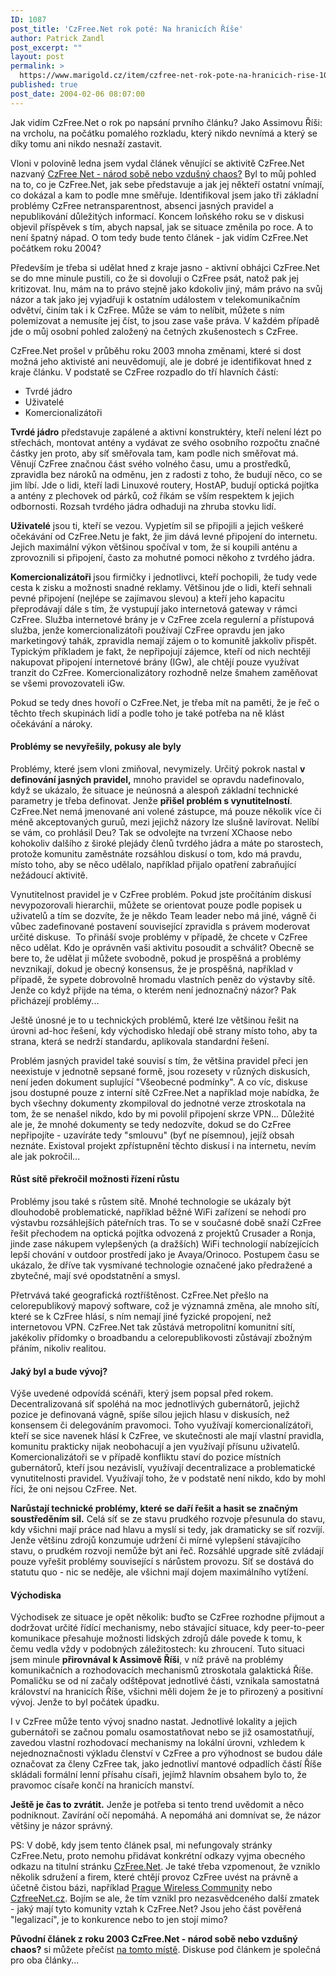 ```yaml
---
ID: 1087
post_title: 'CzFree.Net rok poté: Na hranicích Říše'
author: Patrick Zandl
post_excerpt: ""
layout: post
permalink: >
  https://www.marigold.cz/item/czfree-net-rok-pote-na-hranicich-rise-1087
published: true
post_date: 2004-02-06 08:07:00
---
```

Jak vidím CzFree.Net o rok po napsání prvního článku? Jako Assimovu Říši: na vrcholu, na počátku pomalého rozkladu, který nikdo nevnímá a který se díky tomu ani nikdo nesnaží zastavit.<!--more--><P>Vloni v polovině ledna jsem vydal článek věnující se aktivitě CzFree.Net nazvaný <A href="/trh/czfree030112.html">CzFree Net - národ sobě nebo vzdušný chaos?</A> Byl to můj pohled na to, co je CzFree.Net, jak sebe představuje a jak jej někteří ostatní vnímají, co dokázal a kam to podle mne směřuje. Identifikoval jsem jako tři základní problémy CzFree netransparentnost, absenci jasných pravidel a nepublikování důležitých informací. Koncem loňského roku se v diskusi objevil příspěvek s tím, abych napsal, jak se situace změnila po roce. A to není špatný nápad. O tom tedy bude tento článek - jak vidím CzFree.Net počátkem roku 2004?</P>
<P>Především je třeba si udělat hned z kraje jasno - aktivní obhájci CzFree.Net se do mne minule pustili, co že si dovoluji o CzFree psát, natož pak jej kritizovat. Inu, mám na to právo stejně jako kdokoliv jiný, mám právo na svůj názor a tak jako jej vyjadřuji k ostatním událostem v telekomunikačním odvětví, činím tak i k CzFree. Může se vám to nelíbit, můžete s ním polemizovat a nemusíte jej číst, to jsou zase vaše práva. V každém případě jde o můj osobní pohled založený na četných zkušenostech s CzFree.</P>
<P>CzFree.Net prošel v průběhu roku 2003 mnoha změnami, které si dost možná jeho aktivisté ani neuvědomují, ale je dobré je identifikovat hned z kraje článku. V podstatě se CzFree rozpadlo do tří hlavních částí:</P>
<UL>
<LI>Tvrdé jádro</LI>
<LI>Uživatelé</LI>
<LI>Komercionalizátoři</LI></UL>
<P><STRONG>Tvrdé jádro</STRONG> představuje zapálené a aktivní konstruktéry, kteří nelení lézt po střechách, montovat antény a vydávat ze svého osobního rozpočtu značné částky jen proto, aby síť směřovala tam, kam podle nich směřovat má. Věnují CzFree značnou část svého volného času, umu a prostředků, zpravidla bez nároků na odměnu, jen z radosti z toho, že budují něco, co se jim líbí. Jde o lidi, kteří ladi Linuxové routery, HostAP, budují optická pojítka a antény z plechovek od párků, což říkám se vším respektem k jejich odbornosti. Rozsah tvrdého jádra odhaduji na zhruba stovku lidí. </P>
<P><STRONG>Uživatelé</STRONG> jsou ti, kteří se vezou. Vypjetím sil se připojili a jejich veškeré očekávání od CzFree.Netu je fakt, že jim dává levné připojení do internetu. Jejich maximální výkon většinou spočíval v tom, že si koupili anténu a zprovoznili si připojení, často za mohutné pomoci někoho z tvrdého jádra.&#160;&#160; </P>
<P><STRONG>Komercionalizátoři </STRONG>jsou firmičky i jednotlivci, kteří pochopili, že tudy vede cesta k zisku a možnosti snadné reklamy. Většinou jde o lidi, kteří sehnali pevné připojení (nejlépe se zajímavou slevou) a kteří jeho kapacitu přeprodávají dále s tím, že vystupují jako internetová gateway v rámci CzFree. Služba internetové brány je v CzFree zcela regulerní a přístupová služba, jenže komercionalizátoři používají CzFree opravdu jen jako marketingový tahák, zpravidla nemají zájem o to komunitě jakkoliv přispět. Typickým příkladem je fakt, že nepřipojují zájemce, kteří od nich nechtějí nakupovat připojení internetové brány (IGw), ale chtějí pouze využívat tranzit do CzFree. Komercionalizátory rozhodně nelze šmahem zaměňovat se všemi provozovateli iGw.</P>
<P>Pokud se tedy dnes hovoří o CzFree.Net, je třeba mít na paměti, že je řeč o těchto třech skupinách lidí a podle toho je také potřeba na ně klást očekávání a nároky. </P>
<H4>Problémy se nevyřešily, pokusy ale byly</H4>
<P>Problémy, které jsem vloni zmiňoval, nevymizely. Určitý pokrok nastal <STRONG>v definování jasných pravidel,</STRONG> mnoho pravidel se opravdu nadefinovalo, když se ukázalo, že situace je neúnosná a alespoň základní technické parametry je třeba definovat. Jenže <STRONG>přišel problém s vynutitelností</STRONG>. CzFree.Net nemá jmenované ani volené zástupce, má pouze několik více či méně akceptovaných guruů, mezi jejichž názory lze slušně lavírovat. Nelíbí se vám, co prohlásil Deu? Tak se odvolejte na tvrzení XChaose nebo kohokoliv dalšího z široké plejády členů tvrdého jádra a máte po starostech, protože komunitu zaměstnáte rozsáhlou diskusí o tom, kdo má pravdu, místo toho, aby se něco udělalo, například přijalo opatření zabraňující nežádoucí aktivitě. </P>
<P>Vynutitelnost pravidel je v CzFree problém. Pokud jste pročítáním diskusí nevypozorovali hierarchii, můžete se orientovat pouze podle popisek u uživatelů a tím se dozvíte, že je někdo Team leader nebo má jiné, vágně či vůbec zadefinované postavení související zpravidla s právem moderovat určité diskuse.&#160; To přináší svoje problémy v případě, že chcete v CzFree něco udělat. Kdo je oprávněn vaši aktivitu posoudit a schválit? Obecně se bere to, že udělat ji můžete svobodně, pokud je prospěšná a problémy nevznikají, dokud je obecný konsensus, že je prospěšná, například v případě, že sypete dobrovolně hromadu vlastních peněz do výstavby sítě. Jenže co když přijde na téma, o kterém není jednoznačný názor? Pak přicházejí problémy... </P>
<P>Ještě únosné je to u technických problémů, které lze většinou řešit na úrovni ad-hoc řešení, kdy východisko hledají obě strany místo toho, aby ta strana, která se nedrží standardu, aplikovala standardní řešení. </P>
<P>Problém jasných pravidel také souvisí s tím, že většina pravidel přeci jen neexistuje v jednotně sepsané formě, jsou rozesety v různých diskusích, není jeden dokument suplující "Všeobecné podmínky". A co víc, diskuse jsou dostupné pouze z interní sítě CzFree.Net a například moje nabídka, že bych všechny dokumenty zkompiloval do jednotné verze ztroskotala na tom, že se nenašel nikdo, kdo by mi povolil připojení skrze VPN... Důležité ale je, že mnohé dokumenty se tedy nedozvíte, dokud se do CzFree nepřipojíte - uzavíráte tedy "smlouvu" (byť ne písemnou), jejíž obsah neznáte. Existoval projekt zpřístupnění těchto diskusí i na internetu, nevím ale jak pokročil...</P>
<H4>Růst sítě překročil možnosti řízení růstu</H4>
<P>Problémy jsou také s růstem sítě. Mnohé technologie se ukázaly být dlouhodobě problematické, například běžné WiFi zařízení se nehodí pro výstavbu rozsáhlejších páteřních tras. To se v současné době snaží CzFree řešit přechodem na optická pojítka odvozená z projektů Crusader a Ronja, jinde zase nákupem vylepšených (a dražších) WiFi technologií nabízejících lepší chování v outdoor prostředí jako je Avaya/Orinoco. Postupem času se ukázalo, že dříve tak vysmívané technologie označené jako předražené a zbytečné, mají své opodstatnění a smysl. </P>
<P>Přetrvává také geografická roztříštěnost. CzFree.Net přešlo na celorepublikový mapový software, což je významná změna, ale mnoho sítí, které se k CzFree hlásí, s ním nemají jiné fyzické propojení, než internetovou VPN. CzFree.Net tak zůstává metropolitní komunitní sítí, jakékoliv přídomky o broadbandu a celorepublikovosti zůstávají zbožným přáním, nikoliv realitou. </P>
<H4>Jaký byl a bude vývoj?</H4>
<P>Výše uvedené odpovídá scénáři, který jsem popsal před rokem. Decentralizovaná síť spoléhá na moc jednotlivých gubernátorů, jejichž pozice je definovaná vágně, spíše sílou jejich hlasu v diskusích, než konsensem či delegováním pravomoci. Toho využívají komercionalízátoři, kteří se sice navenek hlásí k CzFree, ve skutečnosti ale mají vlastní pravidla, komunitu prakticky nijak neobohacují a jen využívají přísunu uživatelů. Komercionalizátoři se v případě konfliktu staví do pozice místních gubernátorů, kteří jsou nezávislí, využívají decentralizace a problematické vynutitelnosti pravidel. Využívají toho, že v podstatě není nikdo, kdo by mohl říci, že oni nejsou CzFree. Net. </P>
<P><STRONG>Narůstají technické problémy, které se daří řešit a hasit se značným soustředěním sil.</STRONG> Celá síť se ze stavu prudkého rozvoje přesunula do stavu, kdy všichni mají práce nad hlavu a myslí si tedy, jak dramaticky se síť rozvíjí. Jenže většinu zdrojů konzumuje udržení či mírné vylepšení stávajícího stavu, o prudkém rozvoji nemůže být ani řeč. Rozsáhlé upgrade sítě zvládají pouze vyřešit problémy související s nárůstem provozu. Síť se dostává do statutu quo - nic se neděje, ale všichni mají dojem maximálního vytížení. </P>
<H4>Východiska</H4>
<P>Východisek ze situace je opět několik: buďto se CzFree rozhodne přijmout a dodržovat určité řídící mechanismy, nebo stávající situace, kdy peer-to-peer komunikace přesahuje možnosti lidských zdrojů dále povede k tomu, k čemu vedla vždy v podobných záležitostech: ku zhroucení. Tuto situaci jsem minule <STRONG>přirovnával k Assimově Říši</STRONG>, v níž právě na problémy komunikačních a rozhodovacích mechanismů ztroskotala galaktická Říše. Pomaličku se od ní začaly odštěpovat jednotlivé části, vznikala samostatná království na hranicích Říše, všichni měli dojem že je to přirozený a positivní vývoj. Jenže to byl počátek úpadku. </P>
<P>I v CzFree může tento vývoj snadno nastat. Jednotlivé lokality a jejich gubernátoři se začnou pomalu osamostatňovat nebo se již osamostatňují, zavedou vlastní rozhodovací mechanismy na lokální úrovni, vzhledem k nejednoznačnosti výkladu členství v CzFree a pro výhodnost se budou dále označovat za členy CzFree tak, jako jednotliví mantové odpadlích částí Říše skládali formální lenní přísahu císaři, jejímž hlavním obsahem bylo to, že pravomoc císaře končí na hranicích manství. </P>
<P><STRONG>Ještě je čas to zvrátit.</STRONG> Jenže je potřeba si tento trend uvědomit a něco podniknout. Zavírání očí nepomáhá. A nepomáhá ani domnívat se, že názor většiny je názor správný. </P>
<P>PS: V době, kdy jsem tento článek psal, mi nefungovaly stránky CzFree.Netu, proto nemohu přidávat konkrétní odkazy vyjma obecného odkazu na titulní stránku <A href="http://www.czfree.net/" target=_blank>CzFree.Net</A>. Je také třeba vzpomenout, že vzniklo několik sdružení a firem, které chtějí provoz CzFree uvést na právně a účetně čistou bázi, například <A href="http://pwc.networ.cz/" target=_blank>Prague Wireless Community</A> nebo <A href="http://www.czfreenet.cz/" target=_blank>CzfreeNet.cz</A>. Bojím se ale, že tím vznikl pro nezasvědceného další zmatek - jaký mají tyto komunity vztah k CzFree.Net? Jsou jeho část pověřená "legalizací", je to konkurence nebo to jen stojí mimo? </P>
<P><STRONG>Původní článek z roku 2003 CzFree.Net - národ sobě nebo vzdušný chaos?</STRONG> si můžete přečíst <A href="/trh/czfree030112.html">na tomto místě</A>. Diskuse pod článkem je společná pro oba články...</P>